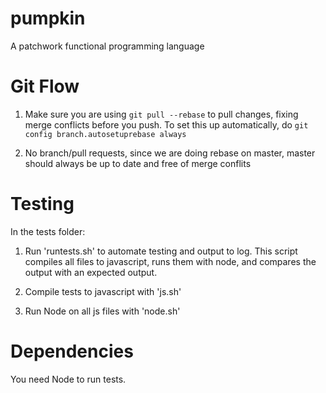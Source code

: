 pumpkin
=======

A patchwork functional programming language

Git Flow
======
1) Make sure you are using `git pull --rebase` to pull changes, fixing merge
conflicts before you push. To set this up automatically, do ```git config
branch.autosetuprebase always```

2) No branch/pull requests, since we are doing rebase on master, master should
always be up to date and free of merge conflits

Testing
======
In the tests folder:
1) Run 'runtests.sh' to automate testing and output to log. This script compiles all files to javascript, runs them with node, and compares the output with an expected output.

2) Compile tests to javascript with 'js.sh'

3) Run Node on all js files with 'node.sh'

Dependencies
======
You need Node to run tests.
